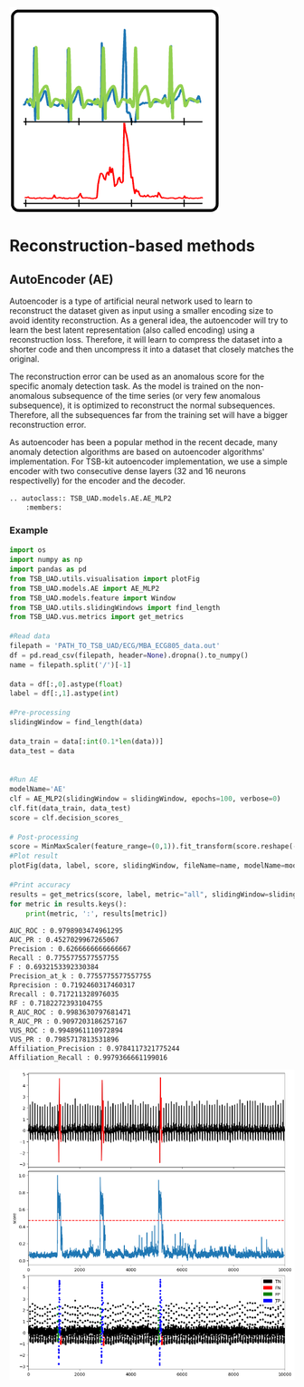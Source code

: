 ![icon](../../assets/method_icons/reconstruction.png "icon")
# Reconstruction-based methods

## AutoEncoder (AE)

Autoencoder is a type of artificial neural network used to learn to reconstruct the dataset given as input using a smaller encoding size to avoid identity reconstruction. As a general idea, the autoencoder will try to learn the best latent representation (also called encoding) using a reconstruction loss. Therefore, it will learn to compress the dataset into a shorter code and then uncompress it into a dataset that closely matches the original. 

The reconstruction error can be used as an anomalous score for the specific anomaly detection task. As the model is trained on the non-anomalous subsequence of the time series (or very few anomalous subsequence), it is optimized to reconstruct the normal subsequences. Therefore, all the subsequences far from the training set will have a bigger reconstruction error.

As autoencoder has been a popular method in the recent decade, many anomaly detection algorithms are based on autoencoder algorithms' implementation. For TSB-kit autoencoder implementation, we use a simple encoder with two consecutive dense layers (32 and 16 neurons respectivelly) for the encoder and the decoder.

```{eval-rst}  
.. autoclass:: TSB_UAD.models.AE.AE_MLP2
    :members:

```

### Example

```python
import os
import numpy as np
import pandas as pd
from TSB_UAD.utils.visualisation import plotFig
from TSB_UAD.models.AE import AE_MLP2
from TSB_UAD.models.feature import Window
from TSB_UAD.utils.slidingWindows import find_length
from TSB_UAD.vus.metrics import get_metrics

#Read data
filepath = 'PATH_TO_TSB_UAD/ECG/MBA_ECG805_data.out'
df = pd.read_csv(filepath, header=None).dropna().to_numpy()
name = filepath.split('/')[-1]

data = df[:,0].astype(float)
label = df[:,1].astype(int)

#Pre-processing    
slidingWindow = find_length(data)

data_train = data[:int(0.1*len(data))]
data_test = data


#Run AE
modelName='AE'
clf = AE_MLP2(slidingWindow = slidingWindow, epochs=100, verbose=0)
clf.fit(data_train, data_test)
score = clf.decision_scores_

# Post-processing
score = MinMaxScaler(feature_range=(0,1)).fit_transform(score.reshape(-1,1)).ravel()
#Plot result
plotFig(data, label, score, slidingWindow, fileName=name, modelName=modelName) 

#Print accuracy
results = get_metrics(score, label, metric="all", slidingWindow=slidingWindow)
for metric in results.keys():
    print(metric, ':', results[metric])
```
```
AUC_ROC : 0.9798903474961295
AUC_PR : 0.4527029967265067
Precision : 0.6266666666666667
Recall : 0.7755775577557755
F : 0.6932153392330384
Precision_at_k : 0.7755775577557755
Rprecision : 0.7192460317460317
Rrecall : 0.717211328976035
RF : 0.7182272393104755
R_AUC_ROC : 0.9983630797681471
R_AUC_PR : 0.9097203186257167
VUS_ROC : 0.9948961110972894
VUS_PR : 0.7985717813531896
Affiliation_Precision : 0.9784117321775244
Affiliation_Recall : 0.9979366661199016
```
![Result](../../assets/method_results/AE.png "AE Result")


